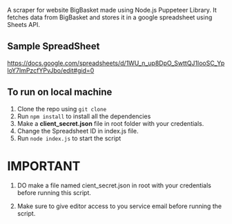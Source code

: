 A scraper for website BigBasket made using Node.js Puppeteer Library.
It fetches data from BigBasket and stores it in a google spreadsheet using Sheets API.

## Sample SpreadSheet

https://docs.google.com/spreadsheets/d/1WU_n_up8DpO_SwttQJ1looSC_YploY7lmPzcfYPvJbo/edit#gid=0
## To run on local machine

1. Clone the repo using `git clone`
2. Run `npm install` to install all the dependencies
3. Make a <strong>client_secret.json</strong> file in root folder with your credentials.
4. Change the Spreadsheet ID in index.js file.
4. Run `node index.js` to start the script

# IMPORTANT
 1. DO make a file named cient_secret.json in root with your credentials before running this script.

 2. Make sure to give editor access to you service email before running the script.
